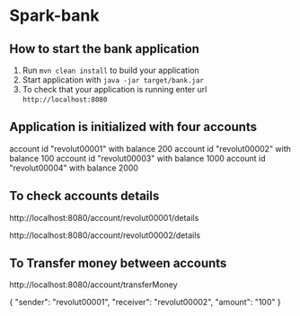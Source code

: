 # Spark-bank
How to start the bank application
---

1. Run `mvn clean install` to build your application
1. Start application with `java -jar target/bank.jar`
1. To check that your application is running enter url `http://localhost:8080`

Application is initialized with four accounts
---
account id "revolut00001" with balance 200
account id "revolut00002" with balance 100
account id "revolut00003" with balance 1000
account id "revolut00004" with balance 2000


To check accounts details
---
http://localhost:8080/account/revolut00001/details
 
http://localhost:8080/account/revolut00002/details


To Transfer money between accounts
---
http://localhost:8080/account/transferMoney


{
  "sender": "revolut00001",
  "receiver": "revolut00002",
  "amount": "100"
}
